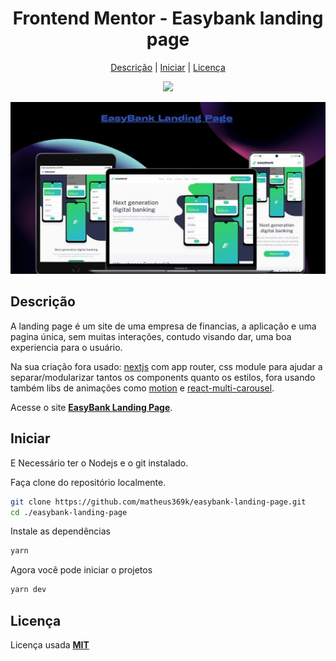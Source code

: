<h1 align="center">Frontend Mentor - Easybank landing page</h1>
<div align="center">
  <a href="#descrição">Descrição</a> |
  <a href="#iniciar">Iniciar</a> |
  <a href="#licença">Licença</a>
</div>

<p align="center">
  <img src="https://img.shields.io/github/license/matheus369k/easybank-landing-page.svg"/>
</p>
<p>
 <img src="./public/project-preview.jpg" />
</p>

## Descrição

A landing page é um site de uma empresa de financias, a aplicação e uma pagina única, sem muitas interações, contudo visando dar, uma boa experiencia para o usuário.

Na sua criação fora usado: [nextjs](https://nextjs.org/) com app router, css module para ajudar a separar/modularizar tantos os components quanto os estilos, fora usando também libs de animações como [motion](https://motion.dev/) e [react-multi-carousel](https://www.npmjs.com/package/react-multi-carousel).

Acesse o site **[EasyBank Landing Page](https://easybank-landing-page-chi-rust.vercel.app/)**.

## Iniciar

E Necessário ter o Nodejs e o git instalado.

Faça clone do repositório localmente.

```bash
git clone https://github.com/matheus369k/easybank-landing-page.git
cd ./easybank-landing-page
```

Instale as dependências

```bash
yarn
```

Agora você pode iniciar o projetos

```bash
yarn dev
```

## Licença

Licença usada **[MIT](./LICENSE.txt)**
